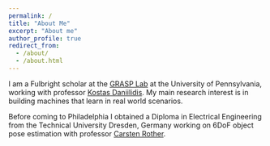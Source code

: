 ```yaml
---
permalink: /
title: "About Me"
excerpt: "About me"
author_profile: true
redirect_from: 
  - /about/
  - /about.html
---
```


I am a Fulbright scholar at the [GRASP Lab](https://www.grasp.upenn.edu/) at the University of Pennsylvania, working with professor [Kostas Daniilidis](http://www.cis.upenn.edu/~kostas/). My main research interest is in building machines that learn in real world scenarios. 

Before coming to Philadelphia I obtained a Diploma in Electrical Engineering from the Technical University Dresden, Germany working on 6DoF object pose estimation with professor [Carsten Rother](https://hci.iwr.uni-heidelberg.de/vislearn/people/carsten-rother/).
